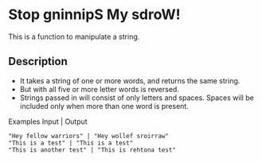 # Stop gninnipS My sdroW!

This is a function to manipulate a string.

## Description

- It takes a string of one or more words, and returns the same string.
- But with all five or more letter words is reversed.
- Strings passed in will consist of only letters and spaces. Spaces will be included only when more than one word is present.

Examples Input | Output

```
"Hey fellow warriors" | "Hey wollef sroirraw"
"This is a test" | "This is a test"
"This is another test" | "This is rehtona test"
```
